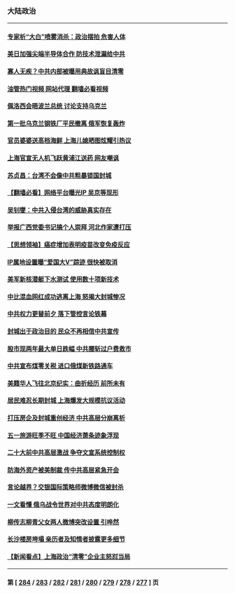 ### 大陆政治
---
#### [专家析“大白”喷雾消杀：政治摆拍 危害人体](../../pages/ncid277/n13725685.md?05030045) 
#### [美日加强尖端半导体合作 防技术泄漏给中共](../../pages/ncid277/n13725683.md?05030045) 
#### [寡人无疾？中共内部被曝用典故讽盲目清零](../../pages/ncid277/n13725594.md?05030045) 
#### [油管热门视频 网站代理 翻墙必看视频](http://209.222.30.114:81/youtube.html?05030045)
#### [佩洛西会晤波兰总统 讨论支持乌克兰](../../pages/ncid277/n13725544.md?05030045) 
#### [第一批乌克兰钢铁厂平民撤离 俄军恢复轰炸](../../pages/ncid277/n13725476.md?05030045) 
#### [官员婆婆送高档海鲜 上海儿媳晒图炫耀引热议](../../pages/ncid277/n13725474.md?05030045) 
#### [上海官宣无人机飞跃黄浦江送药 网友嘲讽](../../pages/ncid277/n13725468.md?05030045) 
#### [苏贞昌：台湾不会像中共粗暴锁国封城](../../pages/ncid277/n13725338.md?05030045) 
#### [【翻墙必看】网络平台曝光IP 吴京等现形](../../pages/ncid277/n13725167.md?05030045) 
#### [吴钊燮：中共入侵台湾的威胁真实存在](../../pages/ncid277/n13725145.md?05030045) 
#### [举报广西党委书记搞个人崇拜 河北作家遭打压](../../pages/ncid277/n13725142.md?05030045) 
#### [【思想领袖】癌症增加表明疫苗改变免疫反应](../../pages/ncid277/n13723598.md?05030045) 
#### [IP属地设置曝“爱国大V”踪迹 很快被取消](../../pages/ncid277/n13724963.md?05030045) 
#### [美军新核潜艇下水测试  使用数十项新技术](../../pages/ncid277/n13724976.md?05030045) 
#### [中比混血网红成功逃离上海 怒揭大封城惨况](../../pages/ncid277/n13724927.md?05030045) 
#### [中共权力更替前夕 落下管控言论铁幕](../../pages/ncid277/n13724847.md?05030045) 
#### [封城出于政治目的 民众不再相信中共宣传](../../pages/ncid277/n13724844.md?05030045) 
#### [股市现两年最大单日跌幅 中共腰斩过户费救市](../../pages/ncid277/n13724837.md?05030045) 
#### [中共宣布煤零关税 进口俄煤新铁路通车](../../pages/ncid277/n13724873.md?05030045) 
#### [美籍华人飞往北京纪实：曲折经历 前所未有](../../pages/ncid277/n13724892.md?05030045) 
#### [居民难忍长期封城 上海爆发大规模抗议活动](../../pages/ncid277/n13724894.md?05030045) 
#### [打压房企及封城重创经济 中共高层分崩离析](../../pages/ncid277/n13724872.md?05030045) 
#### [五一旅游旺季不旺 中国经济萧条迹象浮现](../../pages/ncid277/n13724856.md?05030045) 
#### [二十大前中共高层激战 争夺文宣系统控制权](../../pages/ncid277/n13724822.md?05030045) 
#### [防海外资产被美制裁 传中共高层紧急开会](../../pages/ncid277/n13724802.md?05030045) 
#### [言论越界？交银国际策略师微博微信被封杀](../../pages/ncid277/n13724757.md?05030045) 
#### [一文看懂 俄乌战令世界对中共态度明朗化](../../pages/ncid277/n13723617.md?05030045) 
#### [柳传志柳青父女两人微博突改设置 引哗然](../../pages/ncid277/n13724559.md?05030045) 
#### [长沙楼房垮塌 亲历者及知情者披露更多细节](../../pages/ncid277/n13724546.md?05030045) 
#### [【新闻看点】上海政治“清零”企业主怒怼当局](../../pages/ncid277/n13724334.md?05030045) 

---
#### 第 [ [284](./284.md?05030045) / [283](./283.md?05030045) / [282](./282.md?05030045) / [281](./281.md?05030045) / [280](./280.md?05030045) / [279](./279.md?05030045) / [278](./278.md?05030045) / [277](./277.md?05030045) ] 页
